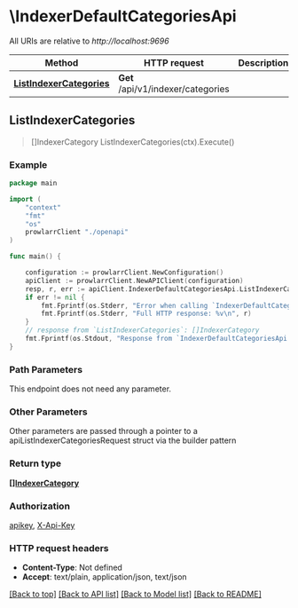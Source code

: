 # \IndexerDefaultCategoriesApi

All URIs are relative to *http://localhost:9696*

Method | HTTP request | Description
------------- | ------------- | -------------
[**ListIndexerCategories**](IndexerDefaultCategoriesApi.md#ListIndexerCategories) | **Get** /api/v1/indexer/categories | 



## ListIndexerCategories

> []IndexerCategory ListIndexerCategories(ctx).Execute()



### Example

```go
package main

import (
    "context"
    "fmt"
    "os"
    prowlarrClient "./openapi"
)

func main() {

    configuration := prowlarrClient.NewConfiguration()
    apiClient := prowlarrClient.NewAPIClient(configuration)
    resp, r, err := apiClient.IndexerDefaultCategoriesApi.ListIndexerCategories(context.Background()).Execute()
    if err != nil {
        fmt.Fprintf(os.Stderr, "Error when calling `IndexerDefaultCategoriesApi.ListIndexerCategories``: %v\n", err)
        fmt.Fprintf(os.Stderr, "Full HTTP response: %v\n", r)
    }
    // response from `ListIndexerCategories`: []IndexerCategory
    fmt.Fprintf(os.Stdout, "Response from `IndexerDefaultCategoriesApi.ListIndexerCategories`: %v\n", resp)
}
```

### Path Parameters

This endpoint does not need any parameter.

### Other Parameters

Other parameters are passed through a pointer to a apiListIndexerCategoriesRequest struct via the builder pattern


### Return type

[**[]IndexerCategory**](IndexerCategory.md)

### Authorization

[apikey](../README.md#apikey), [X-Api-Key](../README.md#X-Api-Key)

### HTTP request headers

- **Content-Type**: Not defined
- **Accept**: text/plain, application/json, text/json

[[Back to top]](#) [[Back to API list]](../README.md#documentation-for-api-endpoints)
[[Back to Model list]](../README.md#documentation-for-models)
[[Back to README]](../README.md)

